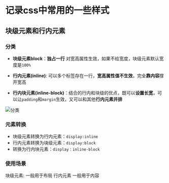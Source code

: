 # 记录css中常用的一些样式

## 块级元素和行内元素
### 分类
- **块级元素block**：**独占一行** 对宽高属性生效，如果不给宽度，块级元素默认宽度是`100%`  

- **行内元素(inline)**: 可以多个标签存在一行，**宽高属性值不生效**，完全**靠内容**撑开宽高 

- **行内块元素(inline-block)**：结合的行内和块级的优点，既可以**设置长宽**，可以让`padding`和`margin`生效，又可以和其他**行内元素并排**

![分类](https://segmentfault.com/img/bVbbW3s?w=547&h=158/view)
### 元素转换
 - 块级元素转换为行内元素：`display:inline`  
 - 行内元素转换为块级元素：`display:block`  
 - 转换为行内块元素：`display：inline-block`  
### 使用场景
块级元素: 一般用于布局  行内元素 一般用于内容


